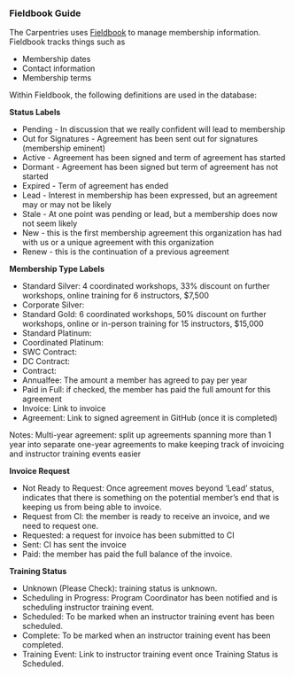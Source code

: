 ### Fieldbook Guide

The Carpentries uses [Fieldbook](http://www.fieldbook.com) to manage membership information.
Fieldbook tracks things such as 

* Membership dates
* Contact information
* Membership terms

Within Fieldbook, the following definitions are used in the database: 

**Status Labels**
* Pending - In discussion that we really confident will lead to membership
* Out for Signatures - Agreement has been sent out for signatures (membership eminent)
* Active - Agreement has been signed and term of agreement has started
* Dormant - Agreement has been signed but term of agreement has not started
* Expired - Term of agreement has ended
* Lead - Interest in membership has been expressed, but an agreement may or may not be likely 
* Stale - At one point was pending or lead, but a membership does now not seem likely
* New - this is the first membership agreement this organization has had with us or a unique agreement with this organization
* Renew - this is the continuation of a previous agreement

**Membership Type Labels**
* Standard Silver: 4 coordinated workshops, 33% discount on further workshops, online training for 6 instructors, $7,500
* Corporate Silver: 
* Standard Gold: 6 coordinated workshops, 50% discount on further workshops, online or in-person training for 15 instructors, $15,000
* Standard Platinum: 
* Coordinated Platinum:
* SWC Contract:
* DC Contract:
* Contract:
* Annualfee: The amount a member has agreed to pay per year
* Paid in Full: if checked, the member has paid the full amount for this agreement
* Invoice: Link to invoice
* Agreement: Link to signed agreement in GitHub (once it is completed)

Notes: 
Multi-year agreement: split up agreements spanning more than 1 year into separate one-year agreements to make keeping track of invoicing and instructor training events easier

**Invoice Request**
* Not Ready to Request: Once agreement moves beyond ‘Lead’ status, indicates that there is something on the potential member’s end that is keeping us from being able to invoice.
* Request from CI: the member is ready to receive an invoice, and we need to request one.
* Requested: a request for invoice has been submitted to CI
* Sent: CI has sent the invoice
* Paid: the member has paid the full balance of the invoice.

**Training Status**
* Unknown (Please Check): training status is unknown.
* Scheduling in Progress: Program Coordinator has been notified and is scheduling instructor training event.
* Scheduled: To be marked when an instructor training event has been scheduled.
* Complete: To be marked when an instructor training event has been completed.
* Training Event: Link to instructor training event once Training Status is Scheduled.


